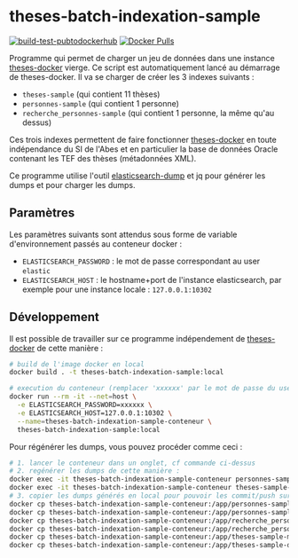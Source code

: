 # theses-batch-indexation-sample

[![build-test-pubtodockerhub](https://github.com/abes-esr/theses-batch-indexation-sample/actions/workflows/build-test-pubtodockerhub.yml/badge.svg)](https://github.com/abes-esr/theses-batch-indexation-sample/actions/workflows/build-test-pubtodockerhub.yml) [![Docker Pulls](https://img.shields.io/docker/pulls/abesesr/theses.svg)](https://hub.docker.com/r/abesesr/theses/)

Programme qui permet de charger un jeu de données dans une instance [theses-docker](https://github.com/abes-esr/theses-docker) vierge.
Ce script est automatiquement lancé au démarrage de theses-docker. Il va se charger de créer les 3 indexes suivants :
- `theses-sample` (qui contient 11 thèses)
- `personnes-sample` (qui contient 1 personne)
- `recherche_personnes-sample` (qui contient 1 personne, la même qu'au dessus)

Ces trois indexes permettent de faire fonctionner [theses-docker](https://github.com/abes-esr/theses-docker) en toute indépendance du SI de l'Abes et en particulier la base de données Oracle contenant les TEF des thèses (métadonnées XML).

Ce programme utilise l'outil [elasticsearch-dump](https://github.com/elasticsearch-dump/elasticsearch-dump) et jq pour générer les dumps et pour charger les dumps.

## Paramètres

Les paramètres suivants sont attendus sous forme de variable d'environnement passés au conteneur docker :
- `ELASTICSEARCH_PASSWORD` : le mot de passe correspondant au user `elastic`
- `ELASTICSEARCH_HOST` : le hostname+port de l'instance elasticsearch, par exemple pour une instance locale : `127.0.0.1:10302` 

## Développement

Il est possible de travailler sur ce programme indépendement de [theses-docker](https://github.com/abes-esr/theses-docker) de cette manière :
```bash
# build de l'image docker en local
docker build . -t theses-batch-indexation-sample:local

# execution du conteneur (remplacer 'xxxxxx' par le mot de passe du user 'elastic')
docker run --rm -it --net=host \
  -e ELASTICSEARCH_PASSWORD=xxxxxx \
  -e ELASTICSEARCH_HOST=127.0.0.1:10302 \
  --name=theses-batch-indexation-sample-conteneur \
  theses-batch-indexation-sample:local
```

Pour régénérer les dumps, vous pouvez procéder comme ceci :
```bash
# 1. lancer le conteneur dans un onglet, cf commande ci-dessus
# 2. regénérer les dumps de cette manière :
docker exec -it theses-batch-indexation-sample-conteneur personnes-sample-dump.sh
docker exec -it theses-batch-indexation-sample-conteneur theses-sample-dump.sh
# 3. copier les dumps générés en local pour pouvoir les commit/push sur git si souhaité
docker cp theses-batch-indexation-sample-conteneur:/app/personnes-sample-data.json ./personnes-sample-data.json
docker cp theses-batch-indexation-sample-conteneur:/app/personnes-sample-mapping.json ./personnes-sample-mapping.json
docker cp theses-batch-indexation-sample-conteneur:/app/recherche_personnes-sample-data.json ./recherche_personnes-sample-data.json
docker cp theses-batch-indexation-sample-conteneur:/app/recherche_personnes-sample-mapping.json ./recherche_personnes-sample-mapping.json
docker cp theses-batch-indexation-sample-conteneur:/app/theses-sample-mapping.json ./theses-sample-mapping.json
docker cp theses-batch-indexation-sample-conteneur:/app/theses-sample-data.json ./theses-sample-data.json
```
